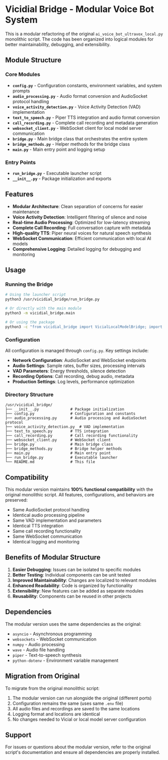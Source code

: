 # Vicidial Bridge - Modular Voice Bot System

This is a modular refactoring of the original `ai_voice_bot_ultravox_local.py` monolithic script. The code has been organized into logical modules for better maintainability, debugging, and extensibility.

## Module Structure

### Core Modules

- **`config.py`** - Configuration constants, environment variables, and system prompts
- **`audio_processing.py`** - Audio format conversion and AudioSocket protocol handling
- **`voice_activity_detection.py`** - Voice Activity Detection (VAD) implementation
- **`text_to_speech.py`** - Piper TTS integration and audio format conversion
- **`call_recording.py`** - Complete call recording and metadata generation
- **`websocket_client.py`** - WebSocket client for local model server communication
- **`bridge.py`** - Main bridge class that orchestrates the entire system
- **`bridge_methods.py`** - Helper methods for the bridge class
- **`main.py`** - Main entry point and logging setup

### Entry Points

- **`run_bridge.py`** - Executable launcher script
- **`__init__.py`** - Package initialization and exports

## Features

- **Modular Architecture**: Clean separation of concerns for easier maintenance
- **Voice Activity Detection**: Intelligent filtering of silence and noise
- **Real-time Audio Processing**: Optimized for low-latency streaming
- **Complete Call Recording**: Full conversation capture with metadata
- **High-quality TTS**: Piper neural voices for natural speech synthesis
- **WebSocket Communication**: Efficient communication with local AI models
- **Comprehensive Logging**: Detailed logging for debugging and monitoring

## Usage

### Running the Bridge

```bash
# Using the launcher script
python3 /usr/vicidial_bridge/run_bridge.py

# Or directly with the main module
python3 -m vicidial_bridge.main

# Or using the package
python3 -c "from vicidial_bridge import VicialLocalModelBridge; import asyncio; asyncio.run(VicialLocalModelBridge().start_server())"
```

### Configuration

All configuration is managed through `config.py`. Key settings include:

- **Network Configuration**: AudioSocket and WebSocket endpoints
- **Audio Settings**: Sample rates, buffer sizes, processing intervals
- **VAD Parameters**: Energy thresholds, silence detection
- **Recording Options**: Call recording, debug audio, metadata
- **Production Settings**: Log levels, performance optimization

### Directory Structure

```
/usr/vicidial_bridge/
├── __init__.py              # Package initialization
├── config.py                # Configuration and constants
├── audio_processing.py      # Audio processing and AudioSocket protocol
├── voice_activity_detection.py  # VAD implementation
├── text_to_speech.py        # TTS integration
├── call_recording.py        # Call recording functionality
├── websocket_client.py      # WebSocket client
├── bridge.py                # Main bridge class
├── bridge_methods.py        # Bridge helper methods
├── main.py                  # Main entry point
├── run_bridge.py            # Executable launcher
└── README.md                # This file
```

## Compatibility

This modular version maintains **100% functional compatibility** with the original monolithic script. All features, configurations, and behaviors are preserved:

- Same AudioSocket protocol handling
- Identical audio processing pipeline
- Same VAD implementation and parameters
- Identical TTS integration
- Same call recording functionality
- Same WebSocket communication
- Identical logging and monitoring

## Benefits of Modular Structure

1. **Easier Debugging**: Issues can be isolated to specific modules
2. **Better Testing**: Individual components can be unit tested
3. **Improved Maintainability**: Changes are localized to relevant modules
4. **Enhanced Readability**: Code is organized by functionality
5. **Extensibility**: New features can be added as separate modules
6. **Reusability**: Components can be reused in other projects

## Dependencies

The modular version uses the same dependencies as the original:

- `asyncio` - Asynchronous programming
- `websockets` - WebSocket communication
- `numpy` - Audio processing
- `wave` - Audio file handling
- `piper` - Text-to-speech synthesis
- `python-dotenv` - Environment variable management

## Migration from Original

To migrate from the original monolithic script:

1. The modular version can run alongside the original (different ports)
2. Configuration remains the same (uses same `.env` file)
3. All audio files and recordings are saved to the same locations
4. Logging format and locations are identical
5. No changes needed to Vicial or local model server configuration

## Support

For issues or questions about the modular version, refer to the original script's documentation and ensure all dependencies are properly installed.


